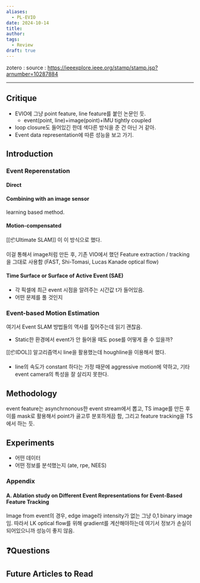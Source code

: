 ```yaml
---
aliases:
  - PL-EVIO
date: 2024-10-14
title: 
author: 
tags:
  - Review
draft: true
---
```


zotero : 
source : https://ieeexplore.ieee.org/stamp/stamp.jsp?arnumber=10287884

---
## Critique
- EVIO에 그냥 point feature, line feature를 붙인 논문인 듯.
	- event(point, line)+image(point)+IMU tightly coupled
- loop closure도 들어있긴 한데 색다른 방식을 준 건 아닌 거 같아.
- Event data representation에 따른 성능을 보고 가기.
## Introduction
### Event Reperenstation
#### Direct
#### Combining with an image sensor
learning based method.
#### Motion-compensated
[[📦️Ultimate SLAM]] 이 이 방식으로 했다.

이걸 통해서 image처럼 만든 후, 기존 VIO에서 했던 Feature extraction / tracking을 그대로 사용함 (FAST, Shi-Tomasi, Lucas Kanade optical flow)
#### Time Surface or Surface of Active Event (SAE)
- 각 픽셀에 최근 event 시점을 알려주는 시간값 t가 들어있음.
- 어떤 문제를 풀 것인지

### Event-based Motion Estimation
여기서 Event SLAM 방법들의 역사를 짚어주는데 읽기 괜찮음.

- Static한 환경에서 event가 안 들어올 때도 pose를 어떻게 줄 수 있을까?

[[📦️IDOL]] 알고리즘역시 line을 활용했는데 houghline을 이용해서 했다. 
-  line의 속도가 constant 하다는 가정 때문에 aggressive motion에 약하고, 기타 event camera의 특성을 잘 살리지 못한다. 
## Methodology
event feature는 asynchrnonous한 event stream에서 뽑고, 
TS image를 만든 후 이를 mask로 활용해서 point가 골고루 분포하게끔 함, 그리고 feature tracking을 TS에서 하는 듯.

## Experiments
- 어떤 데이터
- 어떤 정보를 분석했는지 (ate, rpe, NEES)



### Appendix
#### A. Ablation study on Different Event Representations for Event-Based Feature Tracking

Image from event의 경우, edge image라 intensity가 없는 그냥 0,1 binary image임. 따라서 LK optical flow를 위해 gradient를 계산해야하는데 여기서 정보가 손실이 되어있으니까 성능이 좋지 않음.

## ❓️Questions

## Future Articles to Read


